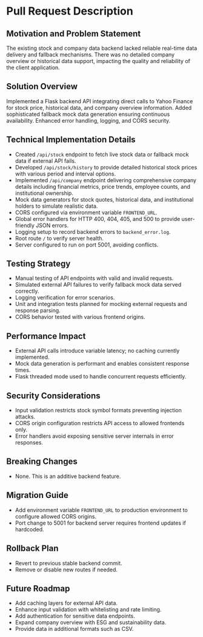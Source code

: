 # Pull Request Description

## Motivation and Problem Statement

The existing stock and company data backend lacked reliable real-time data delivery and fallback mechanisms. There was no detailed company overview or historical data support, impacting the quality and reliability of the client application.

## Solution Overview

Implemented a Flask backend API integrating direct calls to Yahoo Finance for stock price, historical data, and company overview information. Added sophisticated fallback mock data generation ensuring continuous availability. Enhanced error handling, logging, and CORS security.

## Technical Implementation Details

- Created `/api/stock` endpoint to fetch live stock data or fallback mock data if external API fails.
- Developed `/api/stock/history` to provide detailed historical stock prices with various period and interval options.
- Implemented `/api/company` endpoint delivering comprehensive company details including financial metrics, price trends, employee counts, and institutional ownership.
- Mock data generators for stock quotes, historical data, and institutional holders to simulate realistic data.
- CORS configured via environment variable `FRONTEND_URL`.
- Global error handlers for HTTP 400, 404, 405, and 500 to provide user-friendly JSON errors.
- Logging setup to record backend errors to `backend_error.log`.
- Root route `/` to verify server health.
- Server configured to run on port 5001, avoiding conflicts.

## Testing Strategy

- Manual testing of API endpoints with valid and invalid requests.
- Simulated external API failures to verify fallback mock data served correctly.
- Logging verification for error scenarios.
- Unit and integration tests planned for mocking external requests and response parsing.
- CORS behavior tested with various frontend origins.

## Performance Impact

- External API calls introduce variable latency; no caching currently implemented.
- Mock data generation is performant and enables consistent response times.
- Flask threaded mode used to handle concurrent requests efficiently.

## Security Considerations

- Input validation restricts stock symbol formats preventing injection attacks.
- CORS origin configuration restricts API access to allowed frontends only.
- Error handlers avoid exposing sensitive server internals in error responses.

## Breaking Changes

- None. This is an additive backend feature.

## Migration Guide

- Add environment variable `FRONTEND_URL` to production environment to configure allowed CORS origins.
- Port change to 5001 for backend server requires frontend updates if hardcoded.

## Rollback Plan

- Revert to previous stable backend commit.
- Remove or disable new routes if needed.

## Future Roadmap

- Add caching layers for external API data.
- Enhance input validation with whitelisting and rate limiting.
- Add authentication for sensitive data endpoints.
- Expand company overview with ESG and sustainability data.
- Provide data in additional formats such as CSV.

